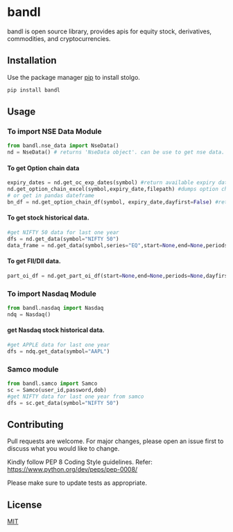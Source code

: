 # bandl

bandl is open source library, provides apis for equity stock, derivatives, commodities, and cryptocurrencies.

## Installation

Use the package manager [pip](https://pip.pypa.io/en/stable/) to install stolgo.

```bash
pip install bandl
```


## Usage

### To import NSE Data Module
```python
from bandl.nse_data import NseData()
nd = NseData() # returns 'NseData object'. can be use to get nse data.
```
#### To get Option chain data
```python
expiry_dates = nd.get_oc_exp_dates(symbol) #return available expiry dates
nd.get_option_chain_excel(symbol,expiry_date,filepath) #dumps option chain to file_path
# or get in pandas dateframe
bn_df = nd.get_option_chain_df(symbol, expiry_date,dayfirst=False) #returns option chain in pandas data frame.
```
#### To get stock historical data.
```python
#get NIFTY 50 data for last one year
dfs = nd.get_data(symbol="NIFTY 50")
data_frame = nd.get_data(symbol,series="EQ",start=None,end=None,periods=None,dayfirst=False) #returns historical data in pandas data frames
```

#### To get FII/DII data.
```python
part_oi_df = nd.get_part_oi_df(start=None,end=None,periods=None,dayfirst=False,workers=None)
```

### To import Nasdaq  Module
```python
from bandl.nasdaq import Nasdaq
ndq = Nasdaq()
```
#### get Nasdaq stock historical data.
```python
#get APPLE data for last one year
dfs = ndq.get_data(symbol="AAPL")
```
### Samco module
```python
from bandl.samco import Samco
sc = Samco(user_id,password,dob)
#get NIFTY data for last one year from samco
dfs = sc.get_data(symbol="NIFTY 50")
```

## Contributing
Pull requests are welcome. For major changes, please open an issue first to discuss what you would like to change.

Kindly follow PEP 8 Coding Style guidelines. Refer: https://www.python.org/dev/peps/pep-0008/

Please make sure to update tests as appropriate.

## License
[MIT](https://choosealicense.com/licenses/mit/)

